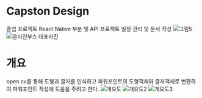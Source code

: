 # Capston Design

졸업 프로젝트 
React Native 부분 및 API 
프로젝트 일정 관리 및 문서 작성
![그림5](https://user-images.githubusercontent.com/72387948/226912522-50728df4-d3ce-4445-a0a9-bc87de857697.png)
![온라인부스 대표사진](https://user-images.githubusercontent.com/72387948/226912643-444caf4e-c639-420c-8469-23704d01f918.png)


# 개요

open cv를 통해 도형과 글자를 인식하고 파워포인트의 도형객채와 글자객체로 변환하여 파워포인트 작성에 도움을 주려고 한다.
![개요도](https://user-images.githubusercontent.com/72387948/226912268-2618708a-fdc8-44b2-9835-2c8751330d64.png)
![개요도2](https://user-images.githubusercontent.com/72387948/226912322-a8b0fef7-c6ec-4654-91c3-a43c5e6fd6b8.png)
![개요도3](https://user-images.githubusercontent.com/72387948/226912428-381a7b4f-9393-41c0-8bd7-d0f9704ac29b.png)
